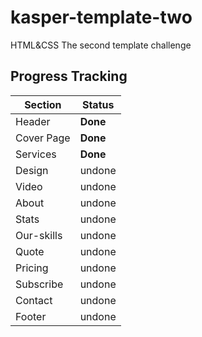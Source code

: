 # kasper-template-two
HTML&amp;CSS The second template challenge

## Progress Tracking 

| Section | Status |
| --- | --- |
|Header|**Done**|
|Cover Page| **Done**|
|Services| **Done**|
|Design | undone|
|Video |undone|
|About |undone| 
|Stats |undone| 
|Our-skills |undone| 
|Quote |undone|
|Pricing |undone| 
|Subscribe |undone| 
|Contact |undone|
|Footer |undone|
